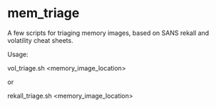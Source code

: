 # mem_triage
A few scripts for triaging memory images, based on SANS rekall and volatility cheat sheets.

Usage:

vol_triage.sh <memory_image_location> <profile>

or

rekall_triage.sh <memory_image_location>
